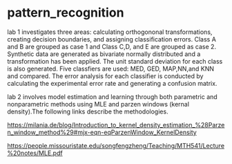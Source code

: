# pattern_recognition

lab 1 investigates three areas: calculating orthogononal transformations, creating decision boundaries, and assigning classification errors. Class A and B are grouped as case 1 and Class C,D, and E are grouped as case 2. Synthetic data are generated as bivariate normally distributed and a transformation has been applied. The unit standard deviation for each class is also generated. Five classfiers are used: MED, GED, MAP,NN,and KNN and compared. The error analysis for each classifier is conducted by calculating the experimental error rate and generating a confusion matrix.

lab 2 involves model estimation and learning through both parametric and nonparametric methods using MLE and parzen windows (kernal density).The following links describe the methodologies. 

https://milania.de/blog/Introduction_to_kernel_density_estimation_%28Parzen_window_method%29#mjx-eqn-eqParzenWindow_KernelDensity

https://people.missouristate.edu/songfengzheng/Teaching/MTH541/Lecture%20notes/MLE.pdf

